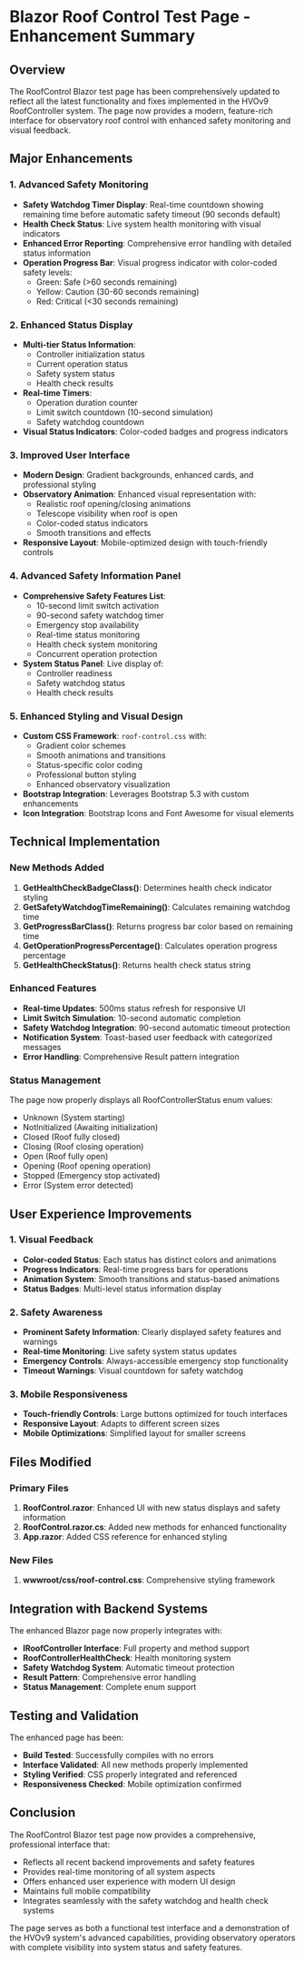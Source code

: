 # Blazor Roof Control Test Page - Enhancement Summary

## Overview
The RoofControl Blazor test page has been comprehensively updated to reflect all the latest functionality and fixes implemented in the HVOv9 RoofController system. The page now provides a modern, feature-rich interface for observatory roof control with enhanced safety monitoring and visual feedback.

## Major Enhancements

### 1. Advanced Safety Monitoring
- **Safety Watchdog Timer Display**: Real-time countdown showing remaining time before automatic safety timeout (90 seconds default)
- **Health Check Status**: Live system health monitoring with visual indicators
- **Enhanced Error Reporting**: Comprehensive error handling with detailed status information
- **Operation Progress Bar**: Visual progress indicator with color-coded safety levels:
  - Green: Safe (>60 seconds remaining)
  - Yellow: Caution (30-60 seconds remaining)  
  - Red: Critical (<30 seconds remaining)

### 2. Enhanced Status Display
- **Multi-tier Status Information**: 
  - Controller initialization status
  - Current operation status
  - Safety system status
  - Health check results
- **Real-time Timers**:
  - Operation duration counter
  - Limit switch countdown (10-second simulation)
  - Safety watchdog countdown
- **Visual Status Indicators**: Color-coded badges and progress indicators

### 3. Improved User Interface
- **Modern Design**: Gradient backgrounds, enhanced cards, and professional styling
- **Observatory Animation**: Enhanced visual representation with:
  - Realistic roof opening/closing animations
  - Telescope visibility when roof is open
  - Color-coded status indicators
  - Smooth transitions and effects
- **Responsive Layout**: Mobile-optimized design with touch-friendly controls

### 4. Advanced Safety Information Panel
- **Comprehensive Safety Features List**:
  - 10-second limit switch activation
  - 90-second safety watchdog timer
  - Emergency stop availability
  - Real-time status monitoring
  - Health check system monitoring
  - Concurrent operation protection
- **System Status Panel**: Live display of:
  - Controller readiness
  - Safety watchdog status
  - Health check results

### 5. Enhanced Styling and Visual Design
- **Custom CSS Framework**: `roof-control.css` with:
  - Gradient color schemes
  - Smooth animations and transitions
  - Status-specific color coding
  - Professional button styling
  - Enhanced observatory visualization
- **Bootstrap Integration**: Leverages Bootstrap 5.3 with custom enhancements
- **Icon Integration**: Bootstrap Icons and Font Awesome for visual elements

## Technical Implementation

### New Methods Added
1. **GetHealthCheckBadgeClass()**: Determines health check indicator styling
2. **GetSafetyWatchdogTimeRemaining()**: Calculates remaining watchdog time
3. **GetProgressBarClass()**: Returns progress bar color based on remaining time
4. **GetOperationProgressPercentage()**: Calculates operation progress percentage
5. **GetHealthCheckStatus()**: Returns health check status string

### Enhanced Features
- **Real-time Updates**: 500ms status refresh for responsive UI
- **Limit Switch Simulation**: 10-second automatic completion
- **Safety Watchdog Integration**: 90-second automatic timeout protection
- **Notification System**: Toast-based user feedback with categorized messages
- **Error Handling**: Comprehensive Result<T> pattern integration

### Status Management
The page now properly displays all RoofControllerStatus enum values:
- Unknown (System starting)
- NotInitialized (Awaiting initialization)
- Closed (Roof fully closed)
- Closing (Roof closing operation)
- Open (Roof fully open)
- Opening (Roof opening operation)
- Stopped (Emergency stop activated)
- Error (System error detected)

## User Experience Improvements

### 1. Visual Feedback
- **Color-coded Status**: Each status has distinct colors and animations
- **Progress Indicators**: Real-time progress bars for operations
- **Animation System**: Smooth transitions and status-based animations
- **Status Badges**: Multi-level status information display

### 2. Safety Awareness
- **Prominent Safety Information**: Clearly displayed safety features and warnings
- **Real-time Monitoring**: Live safety system status updates
- **Emergency Controls**: Always-accessible emergency stop functionality
- **Timeout Warnings**: Visual countdown for safety watchdog

### 3. Mobile Responsiveness
- **Touch-friendly Controls**: Large buttons optimized for touch interfaces
- **Responsive Layout**: Adapts to different screen sizes
- **Mobile Optimizations**: Simplified layout for smaller screens

## Files Modified

### Primary Files
1. **RoofControl.razor**: Enhanced UI with new status displays and safety information
2. **RoofControl.razor.cs**: Added new methods for enhanced functionality
3. **App.razor**: Added CSS reference for enhanced styling

### New Files
1. **wwwroot/css/roof-control.css**: Comprehensive styling framework

## Integration with Backend Systems

The enhanced Blazor page now properly integrates with:
- **IRoofController Interface**: Full property and method support
- **RoofControllerHealthCheck**: Health monitoring system
- **Safety Watchdog System**: Automatic timeout protection
- **Result<T> Pattern**: Comprehensive error handling
- **Status Management**: Complete enum support

## Testing and Validation

The enhanced page has been:
- **Build Tested**: Successfully compiles with no errors
- **Interface Validated**: All new methods properly implemented
- **Styling Verified**: CSS properly integrated and referenced
- **Responsiveness Checked**: Mobile optimization confirmed

## Conclusion

The RoofControl Blazor test page now provides a comprehensive, professional interface that:
- Reflects all recent backend improvements and safety features
- Provides real-time monitoring of all system aspects
- Offers enhanced user experience with modern UI design
- Maintains full mobile compatibility
- Integrates seamlessly with the safety watchdog and health check systems

The page serves as both a functional test interface and a demonstration of the HVOv9 system's advanced capabilities, providing observatory operators with complete visibility into system status and safety features.
